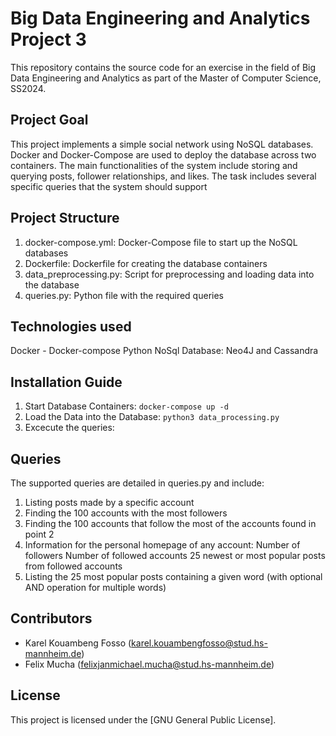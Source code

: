 # Big Data Engineering and Analytics Project 3
This repository contains the source code for an exercise in the field of Big Data Engineering and Analytics as part of the Master of Computer Science, SS2024.

## Project Goal
This project implements a simple social network using NoSQL databases. Docker and Docker-Compose are used to deploy the database across two containers. The main functionalities of the system include storing and querying posts, follower relationships, and likes. The task includes several specific queries that the system should support


## Project Structure
1. docker-compose.yml: Docker-Compose file to start up the NoSQL databases
2. Dockerfile: Dockerfile for creating the database containers
3. data_preprocessing.py: Script for preprocessing and loading data into the database
4. queries.py: Python file with the required queries


## Technologies used
Docker - Docker-compose
Python
NoSql Database: Neo4J and Cassandra


## Installation Guide
1. Start Database Containers: `docker-compose up -d`
2. Load the Data into the Database: `python3 data_processing.py`
3. Excecute the queries:


## Queries
The supported queries are detailed in queries.py and include:
1. Listing posts made by a specific account
2. Finding the 100 accounts with the most followers
3. Finding the 100 accounts that follow the most of the accounts found in point 2
4. Information for the personal homepage of any account:
      Number of followers
      Number of followed accounts
      25 newest or most popular posts from followed accounts
5. Listing the 25 most popular posts containing a given word (with optional AND operation for multiple words)


## Contributors
- Karel Kouambeng Fosso (karel.kouambengfosso@stud.hs-mannheim.de)
- Felix Mucha (felixjanmichael.mucha@stud.hs-mannheim.de)

## License
This project is licensed under the [GNU General Public License].
